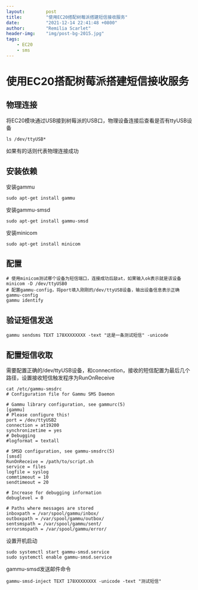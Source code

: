 ```yaml
---
layout:        post
title:         "使用EC20搭配树莓派搭建短信接收服务"
date:          "2021-12-14 22:41:48 +0800"
author:        "Remilia Scarlet"
header-img:    "img/post-bg-2015.jpg"
tags:
    - EC20
    - sms
---
```



# 使用EC20搭配树莓派搭建短信接收服务

## 物理连接
将EC20模块通过USB接到树莓派的USB口，物理设备连接后查看是否有ttyUSB设备

    ls /dev/ttyUSB*
	
如果有的话则代表物理连接成功

## 安装依赖

安装gammu

    sudo apt-get install gammu

安装gammu-smsd

    sudo apt-get install gammu-smsd

安装minicom

    sudo apt-get install minicom

## 配置

    # 使用minicom测试哪个设备为短信端口，连接成功后敲at，如果输入ok表示就是该设备
    minicom -D /dev/ttyUSB0
    # 配置gammu-config，将port填入刚刚的/dev/ttyUSB设备，输出设备信息表示正确
    gammu-config
    gammu identify

## 验证短信发送

    gammu sendsms TEXT 178XXXXXXXX -text "这是一条测试短信" -unicode

## 配置短信收取
需要配置正确的/dev/ttyUSB设备，和connecntion，接收的短信配置为最后几个路径，设置接收短信触发程序为RunOnReceive

    cat /etc/gammu-smsdrc
	# Configuration file for Gammu SMS Daemon

	# Gammu library configuration, see gammurc(5)
	[gammu]
	# Please configure this!
	port = /dev/ttyUSB2
	connection = at19200
	synchronizetime = yes
	# Debugging
	#logformat = textall

	# SMSD configuration, see gammu-smsdrc(5)
	[smsd]
	RunOnReceive = /path/to/script.sh
	service = files
	logfile = syslog
	commtimeout = 10
	sendtimeout = 20

	# Increase for debugging information
	debuglevel = 0

	# Paths where messages are stored
	inboxpath = /var/spool/gammu/inbox/
	outboxpath = /var/spool/gammu/outbox/
	sentsmspath = /var/spool/gammu/sent/
	errorsmspath = /var/spool/gammu/error/

设置开机启动

    sudo systemctl start gammu-smsd.service
	sudo systemctl enable gammu-smsd.service

gammu-smsd发送邮件命令

    gammu-smsd-inject TEXT 178XXXXXXXX -unicode -text "测试短信"


